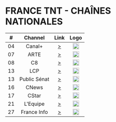 <h1> FRANCE TNT - CHAÎNES NATIONALES </h1>

| #    | Channel        | Link  | Logo |
|:----:|:--------------:|:-----:|:----:|
| 04 | Canal+ | [>](https://geo.dailymotion.com/player.html?video=x5gv6be) | <img height="20" src="https://s2.dmcdn.net/u/1Ew071cTOAFCXNM4u/240x240"/> |
| 07 | ARTE | [>](https://artesimulcast.akamaized.net/hls/live/2031003/artelive_fr/index.m3u8) | <img height="20" src="https://s1.dmcdn.net/u/_-jC1a2X7nOezKaH/240x240"/> |
| 08 | C8 | [>](https://geo.dailymotion.com/player.html?video=x5gv5rr) | <img height="20" src="https://s2.dmcdn.net/u/1YP551WAyosjZTra7/240x240"/> |
| 13 | LCP | [>](https://geo.dailymotion.com/player.html?video=xgepjr) | <img height="20" src="https://s2.dmcdn.net/u/1CkLf1aVUMG9g6E-x/240x240"/> |
| 13 | Public Sénat | [>](https://geo.dailymotion.com/player.html?video=xkxbzc) | <img height="20" src="https://s1.dmcdn.net/u/11mWs1d3yuU9iSsBI/240x240"/> |
| 16 | CNews | [>](https://geo.dailymotion.com/player.html?video=x3b68jn) | <img height="20" src="https://s2.dmcdn.net/u/DhmL1dBB0lCE9cUJ/240x240"/> |
| 17 | CStar | [>](https://geo.dailymotion.com/player.html?video=x5gv5v0) | <img height="20" src="https://s2.dmcdn.net/u/28r9J1U75b5fBuEuT/240x240"/> |
| 21 | L'Equipe | [>](https://geo.dailymotion.com/player.html?video=x2lefik) | <img height="20" src="https://s2.dmcdn.net/u/2ARqh1c-h7sBe-ssc/240x240"/> |
| 27 | France Info | [>](https://www.youtube.com/embed/Z-Nwo-ypKtM) | <img height="20" src="https://yt3.ggpht.com/ytc/AIdro_nHB3lxXh8PcGgMTgBPmFKovSbKRxBTavrjbjomHTg1HpFp=s48-c-k-c0x00ffffff-no-rj"/> |
